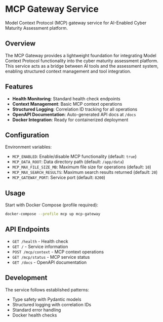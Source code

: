 # MCP Gateway Service

Model Context Protocol (MCP) gateway service for AI-Enabled Cyber Maturity Assessment platform.

## Overview

The MCP Gateway provides a lightweight foundation for integrating Model Context Protocol functionality into the cyber maturity assessment platform. This service acts as a bridge between AI tools and the assessment system, enabling structured context management and tool integration.

## Features

- **Health Monitoring**: Standard health check endpoints
- **Context Management**: Basic MCP context operations  
- **Structured Logging**: Correlation ID tracking for all operations
- **OpenAPI Documentation**: Auto-generated API docs at `/docs`
- **Docker Integration**: Ready for containerized deployment

## Configuration

Environment variables:

- `MCP_ENABLED`: Enable/disable MCP functionality (default: `true`)
- `MCP_DATA_ROOT`: Data directory path (default: `/app/data`)
- `MCP_MAX_FILE_SIZE_MB`: Maximum file size for operations (default: `10`)
- `MCP_MAX_SEARCH_RESULTS`: Maximum search results returned (default: `20`)
- `MCP_GATEWAY_PORT`: Service port (default: `8200`)

## Usage

Start with Docker Compose (profile required):
```bash
docker-compose --profile mcp up mcp-gateway
```

## API Endpoints

- `GET /health` - Health check
- `GET /` - Service information
- `POST /mcp/context` - MCP context operations
- `GET /mcp/status` - MCP service status
- `GET /docs` - OpenAPI documentation

## Development

The service follows established patterns:
- Type safety with Pydantic models
- Structured logging with correlation IDs
- Standard error handling
- Docker health checks